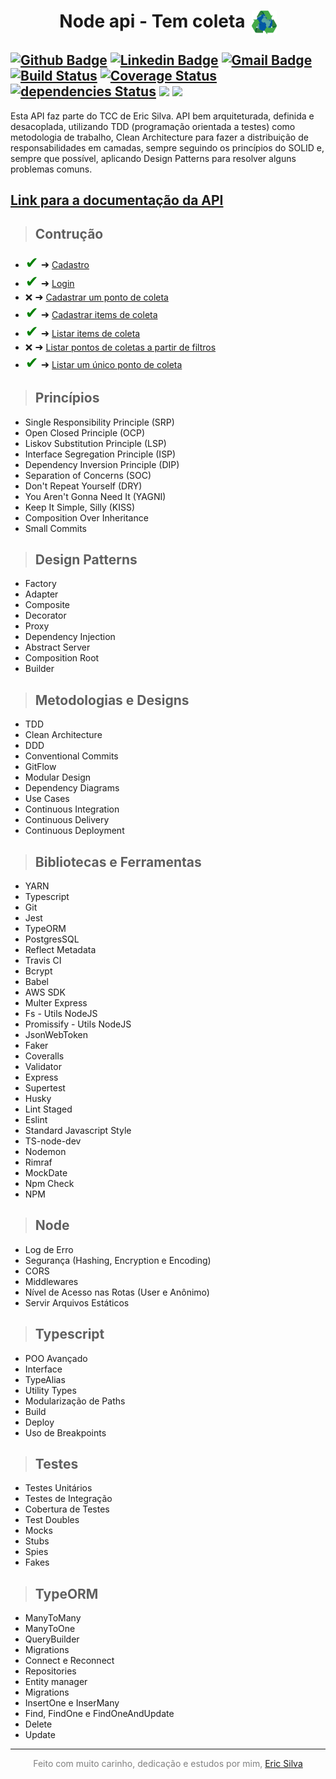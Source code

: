 
<h1 style="display: flex; align-item: center; justify-content: center; font-weight: bold" align="center">Node api - Tem coleta <img style='margin-left: 10px; width: 40px' src="./docs/recycle.png"/></h1>

[![Github Badge](https://img.shields.io/badge/-Github-000?style=flat-square&logo=Github&logoColor=white&link=https://github.com/monteiro-alexandre)](https://github.com/eric218110)
[![Linkedin Badge](https://img.shields.io/badge/-LinkedIn-blue?style=flat-square&logo=Linkedin&logoColor=white&link=https://www.linkedin.com/in/alexandre-monteiro-9a03371a5/)](https://www.linkedin.com/in/eric-silva-mendes-8a6716143/)
[![Gmail Badge](https://img.shields.io/badge/-Gmail-c14438?style=flat-square&logo=Gmail&logoColor=white&link=mailto:alexandre.monteiro.bec@gmail.com)](mailto:ericsilvaccp@gmail.com)
[![Build Status](https://travis-ci.org/eric218110/pattern-api-node-ts.svg?branch=master)](https://travis-ci.org/eric218110/pattern-api-node-ts)
[![Coverage Status](https://coveralls.io/repos/github/eric218110/pattern-api-node-ts/badge.svg?branch=master)](https://coveralls.io/github/eric218110/pattern-api-node-ts?branch=master)
[![dependencies Status](https://david-dm.org/eric218110/pattern-api-node-ts/status.svg)](https://david-dm.org/eric218110/pattern-api-node-ts)
<img src="https://www.code-inspector.com/project/12545/score/svg">
<img src="https://www.code-inspector.com/project/12545/status/svg">
---

Esta API faz parte do TCC de Eric Silva.
API bem arquiteturada, definida e desacoplada, utilizando TDD (programação orientada a testes) como metodologia de trabalho, Clean Architecture para fazer a distribuição de responsabilidades em camadas, sempre seguindo os princípios do SOLID e, sempre que possível, aplicando Design Patterns para resolver alguns problemas comuns.

## [**Link para a documentação da API**]()

> ## Contrução

- <span style='font-size:25px; color: green;'>&#10004;</span>
<span style='font-size:16px;'>&#10140;</span> [Cadastro](./docs/signup.md)
- <span style='font-size:25px; color: green;'>&#10004;</span>
<span style='font-size:16px;'>&#10140;</span> [Login](./docs/login.md)
- <span style='font-size:15px;'>&#10060;</span>
<span style='font-size:16px;'>&#10140;</span> [Cadastrar um ponto de coleta](./docs/add-point.md)
- <span style='font-size:25px; color: green;'>&#10004;</span>
<span style='font-size:16px;'>&#10140;</span> [Cadastrar items de coleta](./docs/add-items.md)
- <span style='font-size:25px; color: green;'>&#10004;</span>
<span style='font-size:16px;'>&#10140;</span> [Listar items de coleta](./docs/list-items.md)
- <span style='font-size:15px;'>&#10060;</span>
<span style='font-size:16px;'>&#10140;</span> [Listar pontos de coletas a partir de filtros](./docs/list-filter-points.md)
- <span style='font-size:25px; color: green;'>&#10004;</span>
<span style='font-size:16px;'>&#10140;</span> [Listar um único ponto de coleta](./docs/list-id-point.md)

> ## Princípios

* Single Responsibility Principle (SRP)
* Open Closed Principle (OCP)
* Liskov Substitution Principle (LSP)
* Interface Segregation Principle (ISP)
* Dependency Inversion Principle (DIP)
* Separation of Concerns (SOC)
* Don't Repeat Yourself (DRY)
* You Aren't Gonna Need It (YAGNI)
* Keep It Simple, Silly (KISS)
* Composition Over Inheritance
* Small Commits

> ## Design Patterns

* Factory
* Adapter
* Composite
* Decorator
* Proxy
* Dependency Injection
* Abstract Server
* Composition Root
* Builder

> ## Metodologias e Designs

* TDD
* Clean Architecture
* DDD
* Conventional Commits
* GitFlow
* Modular Design
* Dependency Diagrams
* Use Cases
* Continuous Integration
* Continuous Delivery
* Continuous Deployment

> ## Bibliotecas e Ferramentas

* YARN
* Typescript
* Git
* Jest
* TypeORM
* PostgresSQL
* Reflect Metadata
* Travis CI
* Bcrypt
* Babel
* AWS SDK
* Multer Express
* Fs - Utils NodeJS
* Promissify - Utils NodeJS
* JsonWebToken
* Faker
* Coveralls
* Validator
* Express
* Supertest
* Husky
* Lint Staged
* Eslint
* Standard Javascript Style
* TS-node-dev
* Nodemon
* Rimraf
* MockDate
* Npm Check
* NPM

> ## Node

* Log de Erro
* Segurança (Hashing, Encryption e Encoding)
* CORS
* Middlewares
* Nível de Acesso nas Rotas (User e Anônimo)
* Servir Arquivos Estáticos

> ## Typescript

* POO Avançado
* Interface
* TypeAlias
* Utility Types
* Modularização de Paths
* Build
* Deploy
* Uso de Breakpoints

> ## Testes

* Testes Unitários
* Testes de Integração
* Cobertura de Testes
* Test Doubles
* Mocks
* Stubs
* Spies
* Fakes

> ## TypeORM

* ManyToMany
* ManyToOne
* QueryBuilder
* Migrations
* Connect e Reconnect
* Repositories
* Entity manager
* Migrations
* InsertOne e InserMany
* Find, FindOne e FindOneAndUpdate
* Delete
* Update
---

<p style="color: grey" align="center">
Feito com muito carinho, dedicação e estudos por mim, <a href="https://github.com/eric218110/">Eric Silva</a>
</p>

